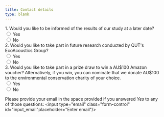 ```yaml
---
title: Contact details
type: blank
---
```

<label for = "contact_results">
1. Would you like to be informed of the results of our study at a later date? </label>
<div class="custom-control custom-radio">
  <input type="radio" id="contact_results_yes" name="contact_results" class="custom-control-input" value = "Yes">
<label class="custom-control-label" for = "contact_results_yes">
Yes </label>
</div>
<div class="custom-control custom-radio">
  <input type="radio" id="contact_results_no" name="contact_results" class="custom-control-input" value = "No">
<label class="custom-control-label" for = "contact_results_no">
No</label>
</div>


<label for = "contact_research">
2. Would you like to take part in future research conducted by QUT's EcoAcoustics Group? </label>
<div class="custom-control custom-radio">
  <input type="radio" id="futureresearch_yes" name="contact_research" class="custom-control-input" value = "Yes">
<label class="custom-control-label" for = "futureresearch_yes">
Yes </label>
</div>
<div class="custom-control custom-radio">
  <input type="radio" id="futureresearch_no" name="contact_research" class="custom-control-input" value = "No">
<label class="custom-control-label" for = "futureresearch_no">
No</label>
</div>


<label for = "contact_prize">
3. Would you like to take part in a prize draw to win a AU$100 Amazon voucher? Alternatively, if you win, you can nominate that we donate AU$100 to the environmental conservation charity of your choice. </label>
<div class="custom-control custom-radio">
  <input type="radio" id="contact_prize_yes" name="contact_prize" class="custom-control-input" value = "Yes">
<label class="custom-control-label" for = "contact_prize_yes">
Yes 
</label>
</div>
<div class="custom-control custom-radio">
  <input type="radio" id="contact_prize_no" name="contact_prize" class="custom-control-input" value = "No">
<label class="custom-control-label" for = "contact_prize_no">
No
</label>
</div>


<label for= "input_email">Please provide your email in the space provided if you answered _Yes_ to any of those questions: 
</label>
<input type="email" class="form-control" id="input_email"placeholder="Enter email"/>


